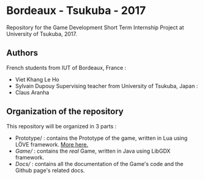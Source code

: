 # Bordeaux - Tsukuba - 2017
Repository for the Game Development Short Term Internship Project at University of Tsukuba, 2017.

## Authors
French students from IUT of Bordeaux, France :
* Viet Khang Le Ho
* Sylvain Dupouy
Supervising teacher from University of Tsukuba, Japan :
* Claus Aranha

## Organization of the repository
This repository will be organized in 3 parts :
* Prototype/ : contains the Prototype of the game, written in Lua using LÖVE framework. [More here.](https://caranha.github.io/BordeauxTsukuba2017/Docs/)
* _Game/_ : contains the _real_ Game, written in Java using LibGDX framework.  
* _Docs/_ : contains all the documentation of the Game's code and the Github page's related docs.

